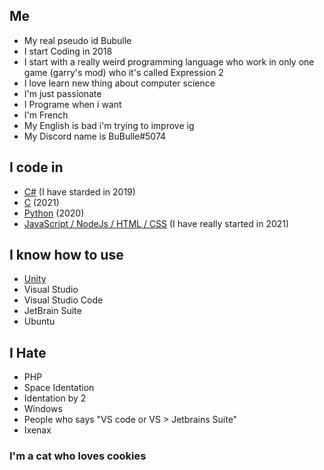 ## Me
- My real pseudo id Bubulle
- I start Coding in 2018
- I start with a really weird programming language who work in only one game (garry's mod) who it's called Expression 2
- I love learn new thing about computer science
- I'm just passionate
- I Programe when i want
- I'm French
- My English is bad i'm trying to improve ig
- My Discord name is BuBulle#5074


## I code in
- [C#](https://github.com/Bubulleux?tab=repositories&language=c%23) (I have starded in 2019)
- [C](https://github.com/Bubulleux?tab=repositories&q=&type=&language=c&sort=) (2021)
- [Python](https://github.com/Bubulleux?tab=repositories&q=&type=&language=python&sort=) (2020)
- [JavaScript / NodeJs / HTML / CSS](https://github.com/Bubulleux?tab=repositories&q=&type=&language=javascript&sort=) (I have really started in 2021)
 
 
## I know how to use
- [Unity](https://github.com/Bubulleux?tab=repositories&language=c%23) 
- Visual Studio
- Visual Studio Code
- JetBrain Suite
- Ubuntu

## I Hate
- PHP
- Space Identation
- Identation by 2
- Windows
- People who says "VS code or VS > Jetbrains Suite"
- Ixenax
 
### I'm a cat who loves cookies
